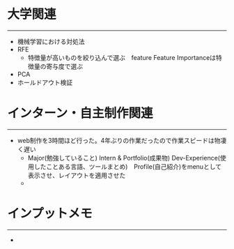 # 大学関連
* * *
- 機械学習における対処法
- RFE
  - 特徴量が高いものを絞り込んで選ぶ　feature Feature Importanceは特徴量の寄与度で選ぶ
- PCA
- ホールドアウト検証
# インターン・自主制作関連
* * *
- web制作を3時間ほど行った。4年ぶりの作業だったので作業スピードは物凄く遅い
  - Major(勉強していること) Intern & Portfolio(成果物) Dev-Experience(使用したことある言語、ツールまとめ)　Profile(自己紹介)をmenuとして表示させ、レイアウトを適用させた
  - 
# インプットメモ
* * *
- 
